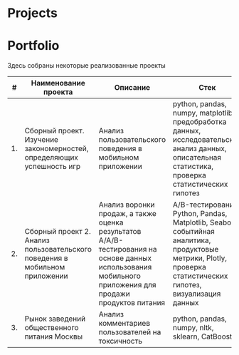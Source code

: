 # Projects
# Portfolio

Здесь собраны некоторые реализованные проекты

| #    | Наименование проекта                | Описание                                                     | Стек                                                         |
| ---- | ------------------------------------------------------------ | ------------------------------------------------------------ | ------------------------------------------------------------ |
| 1.   | Сборный проект. Изучение закономерностей, определяющих успешность игр | Анализ пользовательского поведения в мобильном приложении <br/> | python, pandas, numpy, matplotlib, предобработка данных, исследовательский анализ данных, описательная статистика, проверка статистических гипотез |
| 2.   | Сборный проект 2. Анализ пользовательского поведения в мобильном приложении  | Анализ воронки продаж, а также оценка результатов A/A/B-тестирования на основе данных использования мобильного приложения для продажи продуктов питания  |A/B-тестирование, Python, Pandas, Matplotlib, Seaborn, событийная аналитика, продуктовые метрики, Plotly, проверка статистических гипотез, визуализация данных |
| 3.   | Рынок заведений общественного питания Москвы | Анализ комментариев пользователей на токсичность             | python, pandas, numpy, nltk, sklearn, CatBoost |
